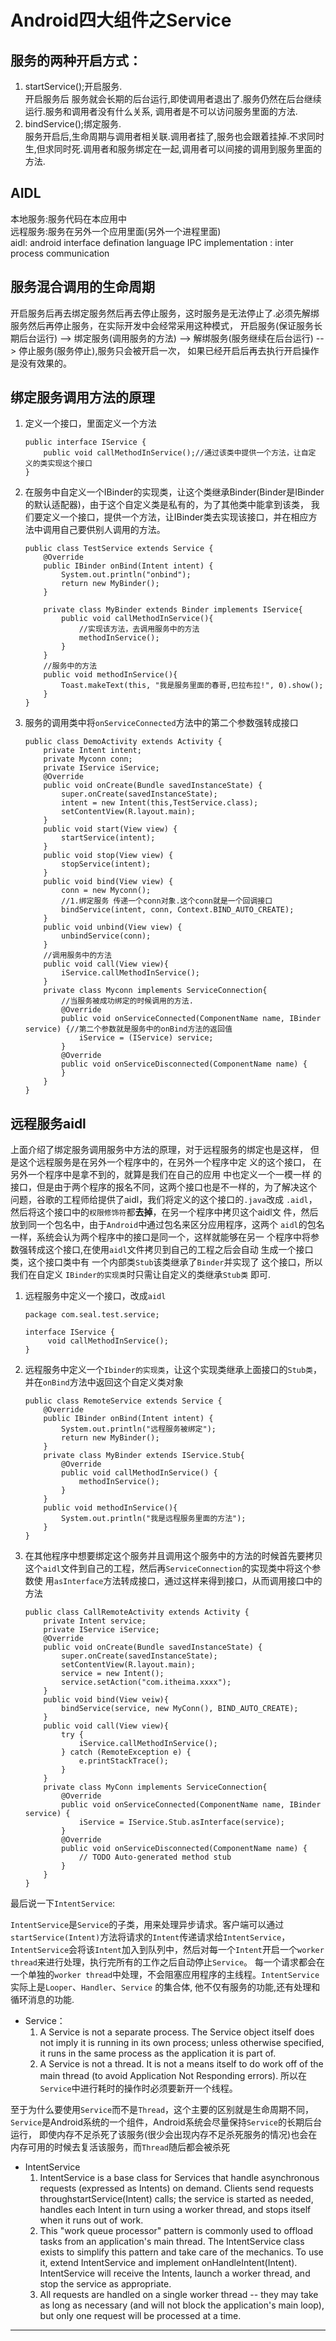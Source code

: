 Android四大组件之Service
===

服务的两种开启方式：
---

1. startService();开启服务.      
	开启服务后 服务就会长期的后台运行,即使调用者退出了.服务仍然在后台继续运行.服务和调用者没有什么关系, 调用者是不可以访问服务里面的方法.
2. bindService();绑定服务.           
	服务开启后,生命周期与调用者相关联.调用者挂了,服务也会跟着挂掉.不求同时生,但求同时死.调用者和服务绑定在一起,调用者可以间接的调用到服务里面的方法.

AIDL
---

本地服务:服务代码在本应用中     
远程服务:服务在另外一个应用里面(另外一个进程里面)      
aidl: android interface defination language
IPC implementation : inter process communication        

服务混合调用的生命周期      
---

开启服务后再去绑定服务然后再去停止服务，这时服务是无法停止了.必须先解绑服务然后再停止服务，在实际开发中会经常采用这种模式，
开启服务(保证服务长期后台运行) --> 绑定服务(调用服务的方法) --> 解绑服务(服务继续在后台运行) --> 停止服务(服务停止),服务只会被开启一次，
如果已经开启后再去执行开启操作是没有效果的。    

绑定服务调用方法的原理
---

1. 定义一个接口，里面定义一个方法

	```
	public interface IService {
		public void callMethodInService();//通过该类中提供一个方法，让自定 
	义的类实现这个接口
	}
	```
	
2. 在服务中自定义一个IBinder的实现类，让这个类继承Binder(Binder是IBinder的默认适配器)，由于这个自定义类是私有的，为了其他类中能拿到该类，
	我们要定义一个接口，提供一个方法，让IBinder类去实现该接口，并在相应方法中调用自己要供别人调用的方法。   

	```
	public class TestService extends Service {
		@Override
		public IBinder onBind(Intent intent) {
			System.out.println("onbind");
			return new MyBinder();
		}
		
		private class MyBinder extends Binder implements IService{
			public void callMethodInService(){
				//实现该方法，去调用服务中的方法
				methodInService();
			}
		}
		//服务中的方法
		public void methodInService(){
			Toast.makeText(this, "我是服务里面的春哥,巴拉布拉!", 0).show();
		}
	}
	```
	
3. 服务的调用类中将`onServiceConnected`方法中的第二个参数强转成接口

	```
	public class DemoActivity extends Activity {
		private Intent intent;
		private Myconn conn;
		private IService iService;
		@Override
		public void onCreate(Bundle savedInstanceState) {
			super.onCreate(savedInstanceState);
			intent = new Intent(this,TestService.class);
			setContentView(R.layout.main);
		}
		public void start(View view) {
			startService(intent);
		}
		public void stop(View view) {
			stopService(intent);
		}
		public void bind(View view) {
			conn = new Myconn();
			//1.绑定服务 传递一个conn对象.这个conn就是一个回调接口
			bindService(intent, conn, Context.BIND_AUTO_CREATE);
		}
		public void unbind(View view) {
			unbindService(conn);
		}
		//调用服务中的方法
		public void call(View view){
			iService.callMethodInService();
		}
		private class Myconn implements ServiceConnection{
			//当服务被成功绑定的时候调用的方法.
			@Override
			public void onServiceConnected(ComponentName name, IBinder service) {//第二个参数就是服务中的onBind方法的返回值
				iService = (IService) service;
			}
			@Override
			public void onServiceDisconnected(ComponentName name) {
			}
		}
	} 
	```

远程服务aidl
---
    
上面介绍了绑定服务调用服务中方法的原理，对于远程服务的绑定也是这样，
但是这个远程服务是在另外一个程序中的，在另外一个程序中定 义的这个接口，
在另外一个程序中是拿不到的，就算是我们在自己的应用 中也定义一个一模一样
的接口，但是由于两个程序的报名不同，这两个接口也是不一样的，为了解决这个
问题，谷歌的工程师给提供了aidl，我们将定义的这个接口的`.java`改成 `.aidl`，
然后将这个接口中的`权限修饰符`都**去掉**，在另一个程序中拷贝这个aidl文 
件，然后放到同一个包名中，由于`Android`中通过包名来区分应用程序，这两个 
`aidl`的包名一样，系统会认为两个程序中的接口是同一个，这样就能够在另一
个程序中将参数强转成这个接口,在使用`aidl`文件拷贝到自己的工程之后会自动
生成一个接口类，这个接口类中有 一个内部类`Stub`该类继承了`Binder`并实现了
这个接口，所以我们在自定义 `IBinder的实现类`时只需让自定义的类继承`Stub类`
即可.

1. 远程服务中定义一个接口，改成`aidl`

	```
	package com.seal.test.service;

	interface IService {
		 void callMethodInService();
	}
	```

2. 远程服务中定义一个`Ibinder的实现类`，让这个实现类继承上面接口的`Stub类`，
并在`onBind`方法中返回这个自定义类对象 

	```
	public class RemoteService extends Service {
		@Override
		public IBinder onBind(Intent intent) {
			System.out.println("远程服务被绑定");
			return new MyBinder();
		}
		private class MyBinder extends IService.Stub{
			@Override
			public void callMethodInService() {
				methodInService();
			}
		}
		public void methodInService(){
			System.out.println("我是远程服务里面的方法");
		}
	}
	```

3. 在其他程序中想要绑定这个服务并且调用这个服务中的方法的时候首先要拷贝 
这个`aidl`文件到自己的工程，然后再`ServiceConnection`的实现类中将这个参数使 
用`asInterface`方法转成接口，通过这样来得到接口，从而调用接口中的方法     

	```
	public class CallRemoteActivity extends Activity {
		private Intent service;
		private IService iService;
		@Override
		public void onCreate(Bundle savedInstanceState) {
			super.onCreate(savedInstanceState);
			setContentView(R.layout.main);
			service = new Intent();
			service.setAction("com.itheima.xxxx");
		}
		public void bind(View veiw){
			bindService(service, new MyConn(), BIND_AUTO_CREATE);
		}
		public void call(View view){
			try {
				iService.callMethodInService();
			} catch (RemoteException e) {
				e.printStackTrace();
			}
		}
		private class MyConn implements ServiceConnection{
			@Override
			public void onServiceConnected(ComponentName name, IBinder service) {
				iService = IService.Stub.asInterface(service);
			}
			@Override
			public void onServiceDisconnected(ComponentName name) {
				// TODO Auto-generated method stub
			}
		}
	}
	```

最后说一下`IntentService`:

`IntentService`是`Service`的子类，用来处理异步请求。客户端可以通过`startService(Intent)`方法将请求的`Intent`传递请求给`IntentService`，
`IntentService`会将该`Intent`加入到队列中，然后对每一个`Intent`开启一个`worker thread`来进行处理，执行完所有的工作之后自动停止`Service`。
每一个请求都会在一个单独的`worker thread`中处理，不会阻塞应用程序的主线程。`IntentService` 实际上是`Looper`、`Handler`、`Service` 的集合体,
他不仅有服务的功能,还有处理和循环消息的功能.

- Service：    
    1. A Service is not a separate process. The Service object itself does not imply it is running in its own process; unless otherwise specified, 
		it runs in the same process as the application it is part of.
    2. A Service is not a thread. It is not a means itself to do work off of the main thread (to avoid Application Not Responding errors).
所以在`Service`中进行耗时的操作时必须要新开一个线程。    

至于为什么要使用`Service`而不是`Thread`，这个主要的区别就是生命周期不同，`Service`是Android系统的一个组件，Android系统会尽量保持`Service`的长期后台运行，
即使内存不足杀死了该服务(很少会出现内存不足杀死服务的情况)也会在内存可用的时候去复活该服务，而`Thread`随后都会被杀死
- IntentService
    1. IntentService is a base class for Services that handle asynchronous requests (expressed as Intents) on demand. 
		Clients send requests throughstartService(Intent) calls; 
	    the service is started as needed, handles each Intent in turn using a worker thread, and stops itself when it runs out of work.    
    2. This "work queue processor" pattern is commonly used to offload tasks from an application's main thread. 
		The IntentService class exists to simplify this pattern and take care of the mechanics. 
	    To use it, extend IntentService and implement onHandleIntent(Intent). IntentService will receive the Intents, launch a worker thread, 
		and stop the service as appropriate.
    3. All requests are handled on a single worker thread -- they may take as long as necessary (and will not block the application's main loop), 
		but only one request will be processed at a time.

---
